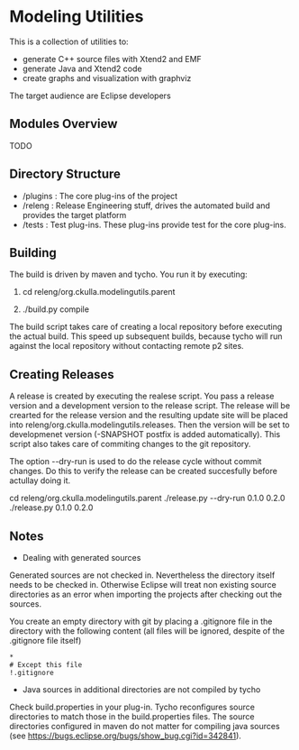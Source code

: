 Modeling Utilities
====================

This is a collection of utilities to:

* generate C++ source files with Xtend2 and EMF
* generate Java and Xtend2 code
* create graphs and visualization with graphviz

The target audience are Eclipse developers 

Modules Overview
-----------------

TODO 

Directory Structure
--------------------

* /plugins : The core plug-ins of the project
* /releng : Release Engineering stuff, drives the automated build and provides the target platform
* /tests : Test plug-ins. These plug-ins provide test for the core plug-ins.

Building
---------

The build is driven by maven and tycho. You run it by executing:

1. cd releng/org.ckulla.modelingutils.parent

2. ./build.py compile

The build script takes care of creating a local repository before executing the actual build. This
speed up subsequent builds, because tycho will run against the local repository without contacting
remote p2 sites.

Creating Releases
------------------

A release is created by executing the realese script. You pass a release version and a development
version to the release script. The release will be crearted for the release version and the 
resulting update site will be placed into releng/org.ckulla.modelingutils.releases. Then the version 
will be set to developmenet version (-SNAPSHOT postfix is added automatically). This script also 
takes care of commiting changes to the git repository. 

The option --dry-run is used to do the release cycle without commit changes. Do this to verify the
release can be created succesfully before actullay doing it.

cd releng/org.ckulla.modelingutils.parent
./release.py --dry-run 0.1.0 0.2.0
./release.py 0.1.0 0.2.0

Notes
------

* Dealing with generated sources

Generated sources are not checked in. Nevertheless the directory itself needs to be checked in. 
Otherwise Eclipse will treat non existing source directories as an error when importing the 
projects after checking out the sources. 

You create an empty directory with git by placing a .gitignore file in the directory with the
following content (all files will be ignored, despite of the .gitignore file itself)

	*
	# Except this file
	!.gitignore

* Java sources in additional directories are not compiled by tycho

Check build.properties in your plug-in. Tycho reconfigures source directories to match those in the
build.properties files. The source directories configured in maven do not matter for compiling java
sources (see https://bugs.eclipse.org/bugs/show_bug.cgi?id=342841).
